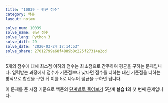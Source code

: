 ```yaml
---
title: "10039 - 평균 점수"
category: 백준
layout: nojam

solve_num: 10039
solve_name: 평균 점수
solve_lang: Python 3
solve_diff: 29
solve_date: "2020-03-24 17:14:53"
solve_share: 27012799a68f4889b8c225f27314a2cd
---
```


5개의 점수에 대해 최소점 이하의 점수는 최소점으로 간주하여 평균을 구하는 문제입니다. 입력받는 과정에서 점수가 기준점보다 낮다면 점수를 더하는 대신 기준점을 더하는 방식으로 합산을 구한 뒤 이를 5로 나누어 평균을 구하면 됩니다.

이 문제를 푼 시점 기준으로 백준의 [단계별로 풀어보기](http://noj.am/p/s) 5단계 **실습 1**의 첫 번째 문제입니다.
